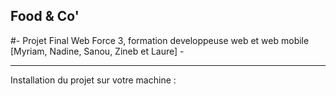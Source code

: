 ## Food & Co' 
#- Projet Final Web Force 3, formation developpeuse web et web mobile [Myriam, Nadine, Sanou, Zineb et Laure] -

---------------------------------------------------

Installation du projet sur votre machine : 

